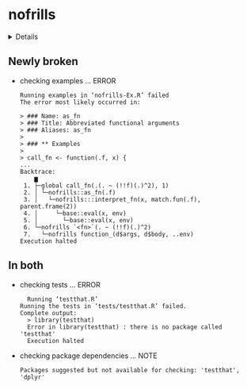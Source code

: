 # nofrills

<details>

* Version: 0.3.1
* GitHub: https://github.com/egnha/nofrills
* Source code: https://github.com/cran/nofrills
* Date/Publication: 2021-01-08 19:50:05 UTC
* Number of recursive dependencies: 35

Run `cloud_details(, "nofrills")` for more info

</details>

## Newly broken

*   checking examples ... ERROR
    ```
    Running examples in ‘nofrills-Ex.R’ failed
    The error most likely occurred in:
    
    > ### Name: as_fn
    > ### Title: Abbreviated functional arguments
    > ### Aliases: as_fn
    > 
    > ### ** Examples
    > 
    > call_fn <- function(.f, x) {
    ...
    Backtrace:
        ▆
     1. ├─global call_fn(.(. ~ (!!f)(.)^2), 1)
     2. │ └─nofrills::as_fn(.f)
     3. │   └─nofrills:::interpret_fn(x, match.fun(.f), parent.frame(2))
     4. │     └─base::eval(x, env)
     5. │       └─base::eval(x, env)
     6. └─nofrills `<fn>`(. ~ (!!f)(.)^2)
     7.   └─nofrills function_(d$args, d$body, ..env)
    Execution halted
    ```

## In both

*   checking tests ... ERROR
    ```
      Running ‘testthat.R’
    Running the tests in ‘tests/testthat.R’ failed.
    Complete output:
      > library(testthat)
      Error in library(testthat) : there is no package called 'testthat'
      Execution halted
    ```

*   checking package dependencies ... NOTE
    ```
    Packages suggested but not available for checking: 'testthat', 'dplyr'
    ```

